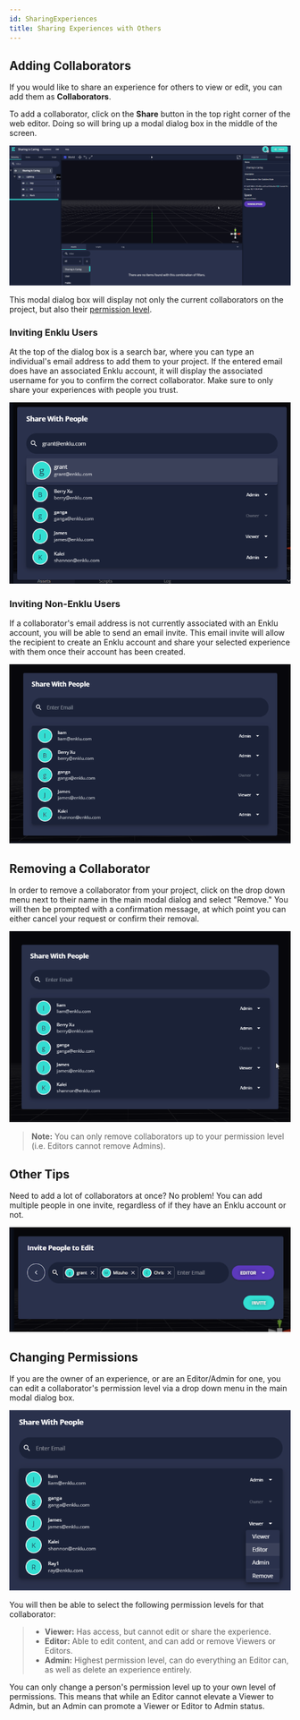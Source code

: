 ```yaml
---
id: SharingExperiences
title: Sharing Experiences with Others
---
```


## Adding Collaborators
If you would like to share an experience for others to view or edit, you can add them as **Collaborators**.

To add a collaborator, click on the **Share** button in the top right corner of the web editor. Doing so will bring up a modal dialog box in the middle of the screen.

![Modal Dialog](/img/product/editor/sharing/share_button_and_modal.gif)

This modal dialog box will display not only the current collaborators on the project, but also their [permission level](#changing-permissions).

### Inviting Enklu Users

At the top of the dialog box is a search bar, where you can type an individual's email address to add them to your project. If the entered email does have an associated Enklu account, it will display the associated username for you to confirm the correct collaborator. Make sure to only share your experiences with people you trust.

![Collaborator email found](/img/product/editor/sharing/sharing_enklu_users.png)

### Inviting Non-Enklu Users

If a collaborator's email address is not currently associated with an Enklu account, you will be able to send an email invite. This email invite will allow the recipient to create an Enklu account and share your selected experience with them once their account has been created.

![Collaborator email not found](/img/product/editor/sharing/sharing_non_enklu_users.gif)

## Removing a Collaborator

In order to remove a collaborator from your project, click on the drop down menu next to their name in the main modal dialog and select "Remove." You will then be prompted with a confirmation message, at which point you can either cancel your request or confirm their removal.

![Removing a Collaborator](/img/product/editor/sharing/removing_collaborator.gif)

> **Note:** You can only remove collaborators up to your permission level (i.e. Editors cannot remove Admins).


## Other Tips

Need to add a lot of collaborators at once? No problem! You can add multiple people in one invite, regardless of if they have an Enklu account or not.

![Batching Invites](/img/product/editor/sharing/batching_invites.png)



## Changing Permissions

If you are the owner of an experience, or are an Editor/Admin for one, you can edit a collaborator's permission level via a drop down menu in the main modal dialog box.

![Editing Permissions](/img/product/editor/sharing/editing_permissions.png)

You will then be able to select the following permission levels for that collaborator:
> - **Viewer:** Has access, but cannot edit or share the experience.
> - **Editor:** Able to edit content, and can add or remove Viewers or Editors.
> - **Admin:** Highest permission level, can do everything an Editor can, as well as delete an experience entirely.

You can only change a person's permission level up to your own level of permissions. This means that while an Editor cannot elevate a Viewer to Admin, but an Admin can promote a Viewer or Editor to Admin status.
